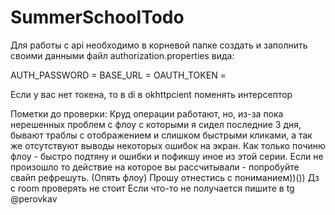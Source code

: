 # SummerSchoolTodo

Для работы с api необходимо в корневой папке создать и заполнить своими данными файл
authorization.properties вида:

AUTH_PASSWORD =
BASE_URL =
OAUTH_TOKEN =

Если у вас нет токена, то в di в okhttpcient поменять интерсептор

Пометки до проверки:
Круд операции работают, но, из-за пока нерешенных проблем с флоу с которыми я сидел последние 3 дня,
бывают траблы с отображением и слишком быстрыми кликами, а так же отсутствуют выводы некоторых
ошибок на экран. Как только починю флоу - быстро подтяну и ошибки и пофикшу иное из этой серии.
Если не произошло то действие на которое вы рассчитывали - попробуйте свайп рефрешуть. (Опять флоу)
Прошу отнестись с пониманием))())
Дз c room проверять не стоит
Если что-то не получается пишите в tg @perovkav